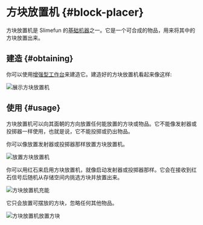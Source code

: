 # 方块放置机 {#block-placer}

方块放置机是 Slimefun 的[基础机器](/Basic-Machines)之一。它是一个可合成的物品，用来将其中的方块放置出来。

## 建造 {#obtaining}

你可以使用[增强型工作台](/Enhanced-Crafting-Table)来建造它。建造好的方块放置机看起来像这样:

![展示方块放置机](https://cdn.jsdelivr.net/gh/Slimefun/Wiki@master/images/block-placer-showcase.png ':size=50%')

## 使用 {#usage}

方块放置机可以向其面朝的方向放置任何能放置的方块或物品。它不能像发射器或投掷器一样使用，也就是说，它不能投掷或扔出物品。

你可以像放置发射器或投掷器那样放置方块放置机。

![放置方块放置机](https://cdn.jsdelivr.net/gh/Slimefun/Wiki@master/images/block-placer-placed.png ':size=50%')

你可以用红石来启用方块放置机，就像启动发射器或投掷器那样。它会在接收到红石信号后随机从存储空间内挑选方块并放置出来。

![方块放置机充能](https://cdn.jsdelivr.net/gh/Slimefun/Wiki@master/images/block-placer-powering.png ':size=50%')

它只会放置可摆放的方块，忽略任何其他物品。

![方块放置机放置方块](https://cdn.jsdelivr.net/gh/Slimefun/Wiki@master/images/block-placer-placing.png ':size=50%')
